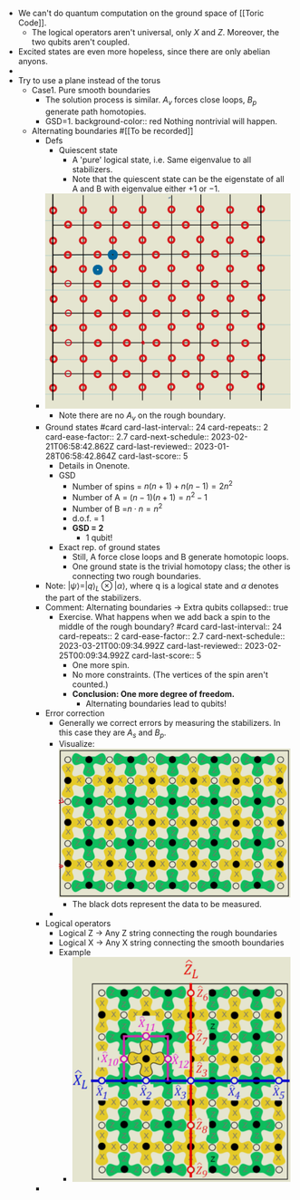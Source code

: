 - We can't do quantum computation on the ground space of [[Toric Code]].
	- The logical operators aren't universal, only $X$ and $Z$. Moreover, the two qubits aren't coupled.
- Excited states are even more hopeless, since there are only abelian anyons.
-
- Try to use a plane instead of the torus
	- Case1. Pure smooth boundaries
		- The solution process is similar. $A_v$ forces close loops, $B_p$ generate path homotopies.
		- GSD=1.
		  background-color:: red
		  Nothing nontrivial will happen.
	- Alternating boundaries #[[To be recorded]]
		- Defs
			- Quiescent state
				- A 'pure' logical state, i.e. Same eigenvalue to all stabilizers.
				- Note that the quiescent state can be the eigenstate of all A and B with eigenvalue either $+1$ or $-1$.
		- ![image.png](../assets/image_1671782175469_0.png)
			- Note there are no $A_v$ on the rough boundary.
		- Ground states #card
		  card-last-interval:: 24
		  card-repeats:: 2
		  card-ease-factor:: 2.7
		  card-next-schedule:: 2023-02-21T06:58:42.862Z
		  card-last-reviewed:: 2023-01-28T06:58:42.864Z
		  card-last-score:: 5
			- Details in Onenote.
			- GSD
				- Number of spins = $n(n+1)+n(n-1)=2n^2$
				- Number of A = $(n-1)(n+1)=n^2-1$
				- Number of B =$n\cdot n=n^2$
				- d.o.f. = 1
				- **GSD = 2**
					- 1 qubit!
			- Exact rep. of ground states
				- Still, A force close loops and B generate homotopic loops.
				- One ground state is the trivial homotopy class; the other is connecting two rough boundaries.
		- Note: $|\psi\rangle=|q\rangle_L \otimes|\alpha\rangle$, where q is a logical state and $\alpha$ denotes the part of the stabilizers.
		- Comment: Alternating boundaries -> Extra qubits
		  collapsed:: true
			- Exercise. What happens when we add back a spin to the middle of the rough boundary? #card
			  card-last-interval:: 24
			  card-repeats:: 2
			  card-ease-factor:: 2.7
			  card-next-schedule:: 2023-03-21T00:09:34.992Z
			  card-last-reviewed:: 2023-02-25T00:09:34.992Z
			  card-last-score:: 5
				- One more spin.
				- No more constraints. (The vertices of the spin aren't counted.)
				- **Conclusion: One more degree of freedom.**
					- Alternating boundaries lead to qubits!
		- Error correction
			- Generally we correct errors by measuring the stabilizers. In this case they are $A_s$ and $B_p$.
			- Visualize:
			   ![image.png](../assets/image_1671783814139_0.png)
				- The black dots represent the data to be measured.
			-
		- Logical operators
			- Logical Z -> Any Z string connecting the rough boundaries
			- Logical X -> Any X string connecting the smooth boundaries
			- Example
				- ![image.png](../assets/image_1671784596078_0.png)
		-
